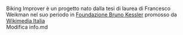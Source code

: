Biking Improver è un progetto nato dalla tesi di laurea di Francesco Weikman nel suo periodo in [Foundazione Bruno Kessler](https://www.fbk.eu) promosso da [Wikimedia Italia](https://wikimediaitalia.it)<br/>
Modifica info.md


